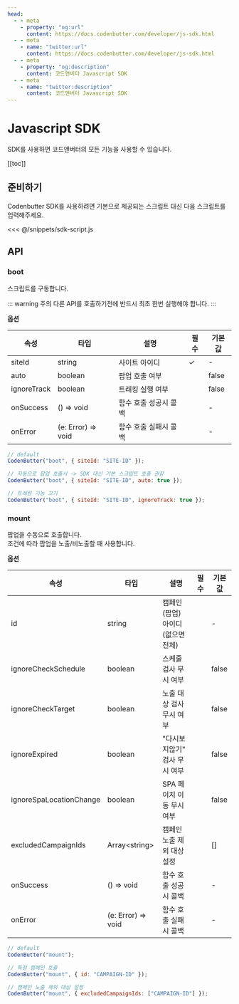 ```yaml
---
head:
  - - meta
    - property: "og:url"
      content: https://docs.codenbutter.com/developer/js-sdk.html
  - - meta
    - name: "twitter:url"
      content: https://docs.codenbutter.com/developer/js-sdk.html
  - - meta
    - property: "og:description"
      content: 코드앤버터 Javascript SDK
  - - meta
    - name: "twitter:description"
      content: 코드앤버터 Javascript SDK
---
```


# Javascript SDK

SDK를 사용하면 코드앤버터의 모든 기능을 사용할 수 있습니다.

[[toc]]

## 준비하기

Codenbutter SDK를 사용하려면 기본으로 제공되는 스크립트 대신 다음 스크립트를 입력해주세요.

<<< @/snippets/sdk-script.js

## API

### boot

스크립트를 구동합니다.

::: warning 주의
다른 API를 호출하기전에 반드시 최초 한번 실행해야 합니다.
:::

**옵션**

<div class="table-wrapper">

| 속성        | 타입               | 설명                  | 필수 | 기본값 |
| ----------- | ------------------ | --------------------- | ---- | ------ |
| siteId      | string             | 사이트 아이디         | ✓    | -      |
| auto        | boolean            | 팝업 호출 여부        |      | false  |
| ignoreTrack | boolean            | 트래킹 실행 여부      |      | false  |
| onSuccess   | () => void         | 함수 호출 성공시 콜백 |      | -      |
| onError     | (e: Error) => void | 함수 호출 실패시 콜백 |      | -      |

</div>

```js
// default
CodenButter("boot", { siteId: "SITE-ID" });

// 자동으로 팝업 호출시 -> SDK 대신 기본 스크립트 호출 권장
CodenButter("boot", { siteId: "SITE-ID", auto: true });

// 트래킹 기능 끄기
CodenButter("boot", { siteId: "SITE-ID", ignoreTrack: true });
```

### mount

팝업을 수동으로 호출합니다.  
조건에 따라 팝업을 노출/비노출할 때 사용합니다.

**옵션**

<div class="table-wrapper">

| 속성                    | 타입                | 설명                              | 필수 | 기본값 |
| ----------------------- | ------------------- | --------------------------------- | ---- | ------ |
| id                      | string              | 캠페인(팝업) 아이디 (없으면 전체) |      | -      |
| ignoreCheckSchedule     | boolean             | 스케줄 검사 무시 여부             |      | false  |
| ignoreCheckTarget       | boolean             | 노출 대상 검사 무시 여부          |      | false  |
| ignoreExpired           | boolean             | "다시보지않기" 검사 무시 여부     |      | false  |
| ignoreSpaLocationChange | boolean             | SPA 페이지 이동 무시 여부         |      | false  |
| excludedCampaignIds     | Array&lt;string&gt; | 캠페인 노출 제외 대상 설정        |      | []     |
| onSuccess               | () => void          | 함수 호출 성공시 콜백             |      | -      |
| onError                 | (e: Error) => void  | 함수 호출 실패시 콜백             |      | -      |

</div>

```js
// default
CodenButter("mount");

// 특정 캠페인 호출
CodenButter("mount", { id: "CAMPAIGN-ID" });

// 캠페인 노출 제외 대상 설정
CodenButter("mount", { excludedCampaignIds: ["CAMPAIGN-ID"] });
```
